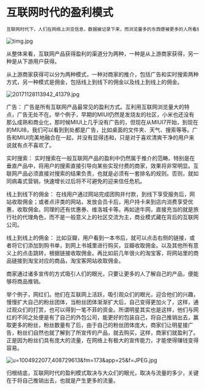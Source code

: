 # 互联网时代的盈利模式

```java
互联网时代下，人们在网络上浏览信息，数据被记录下来，而浏览量多的东西便被更多的人所看到。大众眼光聚集的地方，便出现了商机。所以在这互联网时代，商机往往是存在于流量大处，所以，商家们的目的便是吸引大众的眼光。
```
<img src="https://i.loli.net/2018/12/27/5c24604df13c8.jpg" alt="timg.jpg" title="timg.jpg" />

从整体来看，互联网产品获得盈利的渠道分为两种，一种是从上游商家获得，另一种是从下游用户获得。

从上游商家获得可以分为两种模式，一种对商家的推介，包括广告和实时搜索两种方式，另一种模式是佣金，包括线上到线下的佣金以及线上到线上的佣金。

<img src="https://i.loli.net/2018/12/27/5c24604ddeb6c.jpg" alt="20171128113942_41379.jpg" title="20171128113942_41379.jpg" />

广告：
广告是所有互联网产品最常见的盈利方式。互利用互联网浏览量大的特点，广告无处不在。举个例子，早期的MIUI仍然是发烧友的社区，小米也还没有那么成熟和商业化，那时候MIUI上几乎没有广告的，但现在从MIUI7开始，到现在的MIUI8，我们可以看到到处都是广告，比如桌面的文件夹、天气、搜索等等。广告和MIUI完美地融合在一起，并没有显得违和，只是对于喜欢清爽干净的用户来说就有点不喜欢了。

实时搜索：
实时搜索在一般互联网产品的盈利中仍然属于推介的范畴。特别是在垂直产品中，将用户的搜索直接引导向某些实现付费的商家，效果将非常明显。互联网产品必须直接对搜索的结果负责，也就是必须有一套排名的规则。否则，就如同病毒式营销，快速增长过后将不可避免的迎来信任危机。

线上到线下的佣金：
在线用户通过网站完成团购并付款，到线下享受服务后，网站收取佣金；或者点评类的网站，发放会员卡后，用户持卡来到店内消费享受优惠，收取佣金。同理的还有优惠券、维洛城卡等。再如途牛网，直接充当的就是旅行社的代理角色，而不是一般意义上的社区交流为主，商业模式藏在背后的互联网公司。

线上到线上的佣金：
比如豆瓣，用户看到一本书后，就可以点击右侧的链接，或者将它们添加到购书单，到网上书城里进行购买，豆瓣收取佣金。以及其他所有意义上的点击跳转，根据链接收取佣金。再比如前几年很火的淘宝客，将网站里的商品链接到淘宝对应的商品，淘宝客网站收取佣金。

商家通过诸多宣传的方式吸引人们的眼光，只要让更多的人了解自己的产品，便能够将商品推销。

举个例子，网红们。他们在互联网上活跃，吸引观众们的眼光，迎合他们的兴趣，慢慢扩大自己的粉丝团体，当粉丝团体渐渐扩大后，自己变得更加火了，这样，通过观众们的打赏，也可以得到一笔不菲的资金。所谓明星其实也是这样，他们与网红的不同之处便是有了自己的外包公司，能更好的包装自己，将自己推销出去，赢取更多的粉丝，粉丝数量有了后，由于自己的粉丝团体庞大，商家们让明星接广告，粉丝们自然也就了解到了所宣传的产品，就去购买，这样，商家们就盈利了。正是因为粉丝们具有庞大的流量，在网络上有极大的宣传能力，才能使得赚钱变得容易。

<img src="https://i.loli.net/2018/12/27/5c24604df1f75.jpg" alt="u=1004922077,408729613&fm=173&app=25&f=JPEG.jpg" title="u=1004922077,408729613&fm=173&app=25&f=JPEG.jpg" />

归根结底，互联网时代的盈利模式取决与大众们的眼光，取决与流量的多少，关键在于将自己推销出去，也就是产生更多的流量。


